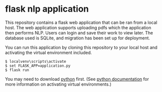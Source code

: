 # flask nlp application
This repository contains a flask web application that can be ran from a local host. The web application supports uploading pdfs which the application then performs NLP. Users can login and save their work to view later. The database used is SQLite, and migration has been set up for deployment. 

You can run this application by cloning this repository to your local host and activating the virtual environment included.
```
$ localvenv\scripts\activate
$ set FLASK_APP=application.py
$ flask run
```

You may need to download [python](https://www.python.org/downloads/) first.
(See [python documentation](https://docs.python.org/3/library/venv.html) for more information on activating virtual environments.)









